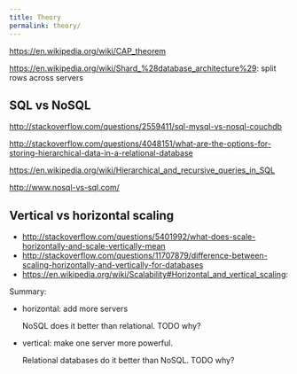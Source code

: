 ```yaml
---
title: Theory
permalink: theory/
---
```


<https://en.wikipedia.org/wiki/CAP_theorem>

<https://en.wikipedia.org/wiki/Shard_%28database_architecture%29>: split rows across servers

## SQL vs NoSQL

<http://stackoverflow.com/questions/2559411/sql-mysql-vs-nosql-couchdb>

<http://stackoverflow.com/questions/4048151/what-are-the-options-for-storing-hierarchical-data-in-a-relational-database>

<https://en.wikipedia.org/wiki/Hierarchical_and_recursive_queries_in_SQL>

<http://www.nosql-vs-sql.com/>

## Vertical vs horizontal scaling

- <http://stackoverflow.com/questions/5401992/what-does-scale-horizontally-and-scale-vertically-mean>
- <http://stackoverflow.com/questions/11707879/difference-between-scaling-horizontally-and-vertically-for-databases>
- <https://en.wikipedia.org/wiki/Scalability#Horizontal_and_vertical_scaling>:

Summary:

-   horizontal: add more servers

    NoSQL does it better than relational. TODO why?

-   vertical: make one server more powerful.

    Relational databases do it better than NoSQL. TODO why?
